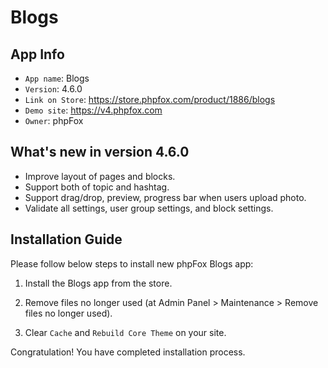# Blogs

## App Info

- `App name`: Blogs
- `Version`: 4.6.0
- `Link on Store`: https://store.phpfox.com/product/1886/blogs
- `Demo site`: https://v4.phpfox.com
- `Owner`: phpFox

## What's new in version 4.6.0

* Improve layout of pages and blocks.
* Support both of topic and hashtag.
* Support drag/drop, preview, progress bar when users upload photo.
* Validate all settings, user group settings, and block settings.

## Installation Guide

Please follow below steps to install new phpFox Blogs app:

1. Install the Blogs app from the store.

2. Remove files no longer used (at Admin Panel > Maintenance > Remove files no longer used).

3. Clear `Cache` and `Rebuild Core Theme` on your site.

Congratulation! You have completed installation process.